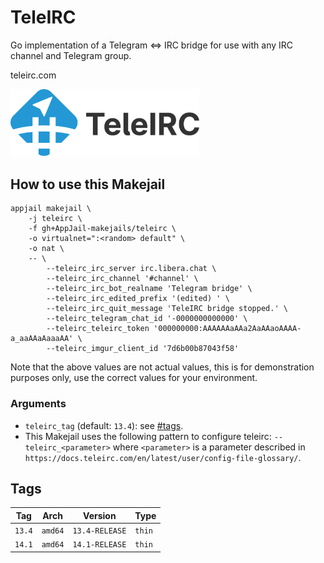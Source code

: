 # TeleIRC

Go implementation of a Telegram &lt;=> IRC bridge for use with any IRC channel and Telegram group.

teleirc.com

<img src="https://github.com/RITlug/teleirc/blob/main/assets/svg/horizontal_color.svg?raw=true" alt="teleirc logo" width="60%" height="auto">

## How to use this Makejail

```
appjail makejail \
    -j teleirc \
    -f gh+AppJail-makejails/teleirc \
    -o virtualnet=":<random> default" \
    -o nat \
    -- \
        --teleirc_irc_server irc.libera.chat \
        --teleirc_irc_channel '#channel' \
        --teleirc_irc_bot_realname 'Telegram bridge' \
        --teleirc_irc_edited_prefix '(edited) ' \
        --teleirc_irc_quit_message 'TeleIRC bridge stopped.' \
        --teleirc_telegram_chat_id '-0000000000000' \
        --teleirc_teleirc_token '000000000:AAAAAAaAAa2AaAAaoAAAA-a_aaAAaAaaaAA' \
        --teleirc_imgur_client_id '7d6b00b87043f58'
```

Note that the above values are not actual values, this is for demonstration purposes only, use the correct values for your environment.

### Arguments

* `teleirc_tag` (default: `13.4`): see [#tags](#tags).
* This Makejail uses the following pattern to configure teleirc: `--teleirc_<parameter>` where `<parameter>` is a parameter described in `https://docs.teleirc.com/en/latest/user/config-file-glossary/`.

## Tags

| Tag    | Arch    | Version        | Type   |
| ------ | ------- | -------------- | ------ |
| `13.4` | `amd64` | `13.4-RELEASE` | `thin` |
| `14.1` | `amd64` | `14.1-RELEASE` | `thin` |
